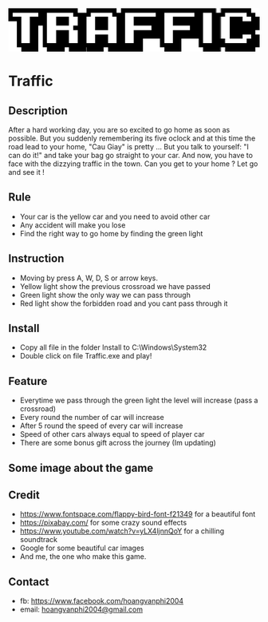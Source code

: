<div align="">
  <img src="https://github.com/hoangvanphi2004/Traffic/blob/main/GameName.png">
</div>

# Traffic
## Description
After a hard working day, you are so excited to go home as soon as possible. But you suddenly remembering its five oclock and at this time the road lead to your home, "Cau Giay" is pretty ... But you talk to yourself: "I can do it!" and take your bag go straight to your car. And now, you have to face with the dizzying traffic in the town. Can you get to your home ? Let go and see it !
## Rule
- Your car is the yellow car and you need to avoid other car 
- Any accident will make you lose
- Find the right way to go home by finding the green light
## Instruction
- Moving by press A, W, D, S or arrow keys.
- Yellow light show the previous crossroad we have passed
- Green light show the only way we can pass through
- Red light show the forbidden road and you cant pass through it
## Install
- Copy all file in the folder Install to C:\Windows\System32
- Double click on file Traffic.exe and play!
## Feature
- Everytime we pass through the green light the level will increase (pass a crossroad)
- Every round the number of car will increase
- After 5 round the speed of every car will increase
- Speed of other cars always equal to speed of player car
- There are some bonus gift across the journey (Im updating)
## Some image about the game

## Credit
- https://www.fontspace.com/flappy-bird-font-f21349 for a beautiful font 
- https://pixabay.com/ for some crazy sound effects
- https://www.youtube.com/watch?v=yLX4ljnnQoY for a chilling soundtrack
- Google for some beautiful car images
- And me, the one who make this game.
## Contact
- fb: https://www.facebook.com/hoangvanphi2004
- email: hoangvanphi2004@gmail.com

